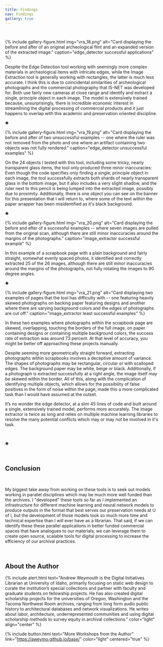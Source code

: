 ```yaml
---
title: Findings
nav: Findings
gallery: true
---
```


<br>

{% include gallery-figure.html img="vra_18.png" alt="Card displaying the before and after of an original archeological flint and an expanded version of the extracted image." caption="edge_detector successful applications" %}

Despite the Edge Detection tool working with seemingly more complex materials in archeological items with intricate edges, while the Image Extraction tool is generally working with rectangles, the latter is much less accurate. I think this is due to coincidental similarities of archeological photographs and the commercial photography that IS-NET was developed for. Both use fairly new cameras at close range and identify and extract a single, principle object in each image. The model is extensively trained because, unsurprisingly, there is incredible economic interest in streamlining the digital processing of commercial products and it just happens to overlap with this academic and preservation oriented discipline.

<div class="symbol-container">
    <p class="symbol">&#10042;</p>
</div>

{% include gallery-figure.html img="vra_19.png" alt="Card displaying the before and after of two unsuccessful examples -- one where the ruler was not removed from the photo and one where an artifact containing two objects was not fully rendered." caption="edge_detector unsuccessful examples" %}

On the 24 objects I tested with this tool, including some tricky, nearly transparent glass items, the tool only produced three minor inaccuracies: Even though the code specifies only finding a single, principle object in each image, the tool successfully extracts both shards of nearly transparent glass in the bottom image, but it also includes a very slight shadow, and the ruler next to this pencil is being lumped into the extracted image, possibly due to proximity. Additionally, there is one object you can see on the banner for this presentation that I will return to, where some of the text within the paper wrapper has been misidentified as it's black background.
<div class="symbol-container">
    <p class="symbol">&#10042;</p>
</div>

{% include gallery-figure.html img="vra_20.png" alt="Card displaying the before and after of a successful examples -- where seven images are pulled from the original scan, although there are still minor inaccuracies around the margins of the photographs." caption="image_extractor successful example" %}

In this example of a scrapbook page with a plain background and fairly straight, somewhat evenly spaced photos, it identified and correctly extracted 25 of the 26 images, although there are still minor inaccuracies around the margins of the photographs, not fully rotating the images to 90 degree angles.

<div class="symbol-container">
    <p class="symbol">&#10042;</p>
</div>

{% include gallery-figure.html img="vra_21.png" alt="Card displaying two examples of pages that the tool has difficulty with -- one featuring heavily skewed photographs on backing paper featuring designs and another where there are varying background colors and the edges of photographs are cut off." caption="image_extractor least successful examples" %}

In these two examples where photographs within the scrapbook page are skewed, overlapping, touching the borders of the full image, on paper containing designs or containing multiple background colors, the success rate of extraction was around 73 percent. At that level of accuracy, you might be better off approaching these projects manually. 

Despite seeming more geometrically straight forward, extracting photographs within scrapbooks involves a deceptive amount of variance. The shapes of photographs may be rectangular, circular or with scalloped edges. The background paper may be white, beige or black. Additionally, if a photograph is extracted successfully at a right angle, the image itself may be skewed within the border. All of this, along with the complication of identifying multiple objects, which allows for the possibility of false positives in the form of noise within the page, made this a more complicated task than I would have assumed at the outset.

It’s no wonder the edge detector, at a slim 45 lines of code and built around a single, extensively trained model, performs more accurately. The image extractor is twice as long and relies on multiple machine learning libraries to resolve the many potential conflicts which may or may not be involved in it's task.

<br>

<div class="symbol-container">
    <p class="symbol">&#10042;</p>
</div>

<br>

## Conclusion

<br>

My biggest take away from working on these tools is to seek out models working in parallel disciplines which may be much more well funded than the archives. I "developed" these tools so far as I implemented an infrastructure for different machine learning and neural network models to produce outputs in the format that best serves our preservation needs at U of I, but the development of those models took so much more time and technical expertise than I will ever have as a librarian. That said, if we can identify these these parallel applications in better funded commercial spaces that have analogues to our materials, we can leverage them to create open source, scalable tools for digital processing to increase the efficiency of our archival practices.

<br>

## About the Author

{% include alert.html text="Andrew Weymouth is the Digital Initiatives Librarian at University of Idaho, primarily focusing on static web design to curate the institution’s special collections and partner with faculty and graduate students on fellowship projects. He has also created digital scholarship projects for the universities of Oregon, Washington and the Tacoma Northwest Room archives, ranging from long form audio public history to architectural databases and network visualizations. He writes about labor, architecture, underrepresented communities and using digital scholarship methods to survey equity in archival collections." color="light" align="center" %}

{% include button.html text="More Workshops from the Author" link="https://aweymo.github.io/base/" color="light" centered="true" %}

<br>


